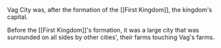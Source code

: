 Vag City was, after the formation of the [[First Kingdom]], the kingdom's capital.

Before the [[First Kingdom]]'s formation, it was a large city that was surrounded on all sides by other cities', their farms touching Vag's farms.